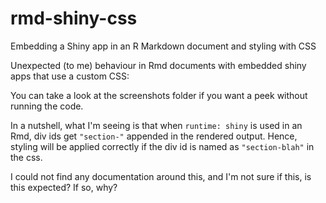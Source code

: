 # rmd-shiny-css

Embedding a Shiny app in an R Markdown document and styling with CSS


Unexpected (to me) behaviour in Rmd documents with embedded shiny apps that use a custom CSS: 

You can take a look at the screenshots folder if you want a peek without running the code. 

In a nutshell, what I'm seeing is that when `runtime: shiny` is used in an Rmd, div ids get `"section-"` appended in the rendered output. Hence, styling will be applied correctly if the div id is named as `"section-blah"` in the css. 

I could not find any documentation around this, and I'm not sure if this, is this expected? If so, why?
